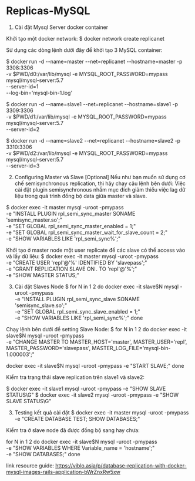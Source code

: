 # Replicas-MySQL
1. Cài đặt Mysql Server docker container

Khởi tạo một docker network:
$ docker network create replicanet

Sử dụng các dòng lệnh dưới đây để khởi tạo 3 MySQL container:

$ docker run -d --name=master --net=replicanet --hostname=master -p 3308:3306 \
  -v $PWD/d0:/var/lib/mysql -e MYSQL_ROOT_PASSWORD=mypass \
  mysql/mysql-server:5.7 \
  --server-id=1 \
  --log-bin='mysql-bin-1.log'

$ docker run -d --name=slave1 --net=replicanet --hostname=slave1 -p 3309:3306 \
  -v $PWD/d1:/var/lib/mysql -e MYSQL_ROOT_PASSWORD=mypass \
  mysql/mysql-server:5.7 \
  --server-id=2

$ docker run -d --name=slave2 --net=replicanet --hostname=slave2 -p 3310:3306 \
  -v $PWD/d2:/var/lib/mysql -e MYSQL_ROOT_PASSWORD=mypass \
  mysql/mysql-server:5.7 \
  --server-id=3
  
 2. Configuring Master và Slave
 [Optional] Nếu như bạn muốn sử dụng cơ chế semisynchronous replication, thì hãy chạy câu lệnh bên dưới:
Việc cài đặt plugin semisynchronous nhầm mục đích giảm thiểu việc lag dữ liệu trong quá trình đồng bộ data giữa master và slave.

$ docker exec -it master mysql -uroot -pmypass \
  -e "INSTALL PLUGIN rpl_semi_sync_master SONAME 'semisync_master.so';" \
  -e "SET GLOBAL rpl_semi_sync_master_enabled = 1;" \
  -e "SET GLOBAL rpl_semi_sync_master_wait_for_slave_count = 2;" \
  -e "SHOW VARIABLES LIKE 'rpl_semi_sync%';"
  
 Khởi tạo ở master node một user replicate để các slave có thể access vào và lấy dữ liệu:
 $ docker exec -it master mysql -uroot -pmypass \
  -e "CREATE USER 'repl'@'%' IDENTIFIED BY 'slavepass';" \
  -e "GRANT REPLICATION SLAVE ON *.* TO 'repl'@'%';" \
  -e "SHOW MASTER STATUS;"
  
3. Cài đặt Slaves Node
 $ for N in 1 2
  do docker exec -it slave$N mysql -uroot -pmypass \
    -e "INSTALL PLUGIN rpl_semi_sync_slave SONAME 'semisync_slave.so';" \
    -e "SET GLOBAL rpl_semi_sync_slave_enabled = 1;" \
    -e "SHOW VARIABLES LIKE 'rpl_semi_sync%';"
done

Chạy lệnh bên dưới để setting Slave Node:
 $ for N in 1 2
  do docker exec -it slave$N mysql -uroot -pmypass \
    -e "CHANGE MASTER TO MASTER_HOST='master', MASTER_USER='repl', \
      MASTER_PASSWORD='slavepass', MASTER_LOG_FILE='mysql-bin-1.000003';"

  docker exec -it slave$N mysql -uroot -pmypass -e "START SLAVE;"
done

Kiểm tra trạng thái slave replication trên slave1 và slave2:

$ docker exec -it slave1 mysql -uroot -pmypass -e "SHOW SLAVE STATUS\G"
$ docker exec -it slave2 mysql -uroot -pmypass -e "SHOW SLAVE STATUS\G"

3. Testing kết quả cài đặt
$ docker exec -it master mysql -uroot -pmypass -e "CREATE DATABASE TEST; SHOW DATABASES;"

Kiểm tra ở slave node đã được đồng bộ sang hay chưa:

for N in 1 2
  do docker exec -it slave$N mysql -uroot -pmypass \
  -e "SHOW VARIABLES WHERE Variable_name = 'hostname';" \
  -e "SHOW DATABASES;"
done

link resource guide: https://viblo.asia/p/database-replication-with-docker-mysql-images-rails-application-bWrZnxRw5xw



